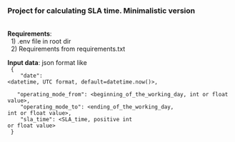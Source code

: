 <h3>Project for calculating SLA time. Minimalistic version</h3> <br>
<b>Requirements</b>: <br>
&nbsp; 1) .env file in root dir <br>
&nbsp; 2) Requirements from requirements.txt <br>

<b>Input data</b>: json format like <br> 
<code>
{<br>
&nbsp;&nbsp;&nbsp;"date": <datetime, UTC format, default=datetime.now()>, <br> 
&nbsp;&nbsp;&nbsp;"operating_mode_from": <beginning_of_the_working_day, int or float value>, <br>
&nbsp;&nbsp;&nbsp;"operating_mode_to": <ending_of_the_working_day, int or float value>, <br>
&nbsp;&nbsp;&nbsp;"sla_time": <SLA_time, positive int or float value> <br>
}
</code>

